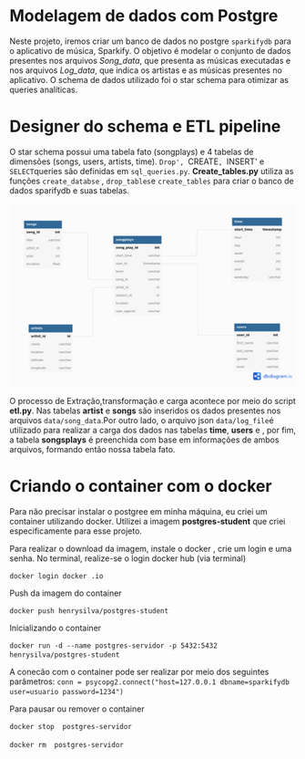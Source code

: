 # Modelagem de dados com Postgre

Neste projeto, iremos criar um banco de dados no postgre `sparkifydb` para o aplicativo de música, Sparkify. O objetivo é modelar o conjunto de dados presentes nos arquivos *Song_data*, que presenta as músicas executadas e nos arquivos *Log_data*, que indica os artistas e as músicas presentes no aplicativo. O schema de dados utilizado foi o star schema para otimizar as queries analíticas. 

# Designer do schema e ETL pipeline 

O star schema possui uma tabela fato (songplays)  e 4 tabelas de dimensões (songs, users, artists, time). `Drop', `CREATE`, `INSERT' e `SELECT`queries são definidas em `sql_queries.py`. **Create_tables.py** utiliza as funções `create_databse` , `drop_tables`e  `create_tables` para criar o banco de dados sparifydb e suas tabelas. 

![](diagrama/sparkifydb.png)

O processo de Extração,transformação e carga acontece por meio do script **etl.py**. Nas tabelas **artist** e **songs** são inseridos os dados presentes nos arquivos `data/song_data`.Por outro lado, o arquivo json `data/log_file`é utilizado para realizar a carga dos dados nas tabelas **time**, **users** e , por fim, a tabela **songsplays** é preenchida com base em informações de ambos arquivos, formando então nossa tabela fato. 


# Criando o container com o docker 

Para não precisar instalar o postgree em minha máquina, eu criei um container utilizando docker. Utilizei a imagem **postgres-student** que criei especificamente para esse projeto.

Para realizar o download da imagem, instale o docker , crie um login e uma senha. No terminal, realize-se o login docker hub (via terminal)

```
docker login docker .io
```
Push da imagem do container 
```
docker push henrysilva/postgres-student
```
Inicializando o container 

```
docker run -d --name postgres-servidor -p 5432:5432 henrysilva/postgres-student
```
A conecão com o container pode ser realizar por meio dos seguintes parâmetros: 
`conn = psycopg2.connect("host=127.0.0.1 dbname=sparkifydb user=usuario password=1234")`

Para pausar ou remover o container

```
docker stop  postgres-servidor

docker rm  postgres-servidor
```
